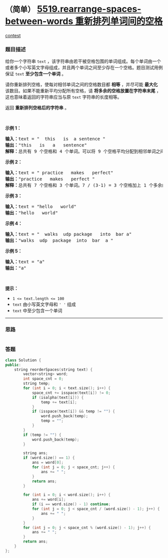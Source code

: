 # `（简单）` [5519.rearrange-spaces-between-words 重新排列单词间的空格](https://leetcode-cn.com/problems/rearrange-spaces-between-words/)

[contest](https://leetcode-cn.com/contest/weekly-contest-207/problems/rearrange-spaces-between-words/)

### 题目描述
<p>给你一个字符串 <code>text</code> ，该字符串由若干被空格包围的单词组成。每个单词由一个或者多个小写英文字母组成，并且两个单词之间至少存在一个空格。题目测试用例保证 <code>text</code> <strong>至少包含一个单词</strong> 。</p>

<p>请你重新排列空格，使每对相邻单词之间的空格数目都 <strong>相等</strong> ，并尽可能 <strong>最大化</strong> 该数目。如果不能重新平均分配所有空格，请 <strong>将多余的空格放置在字符串末尾</strong> ，这也意味着返回的字符串应当与原 <code>text</code> 字符串的长度相等。</p>

<p>返回 <strong>重新排列空格后的字符串</strong> 。</p>

<p>&nbsp;</p>

<p><strong>示例 1：</strong></p>

<pre><strong>输入：</strong>text = "  this   is  a sentence "
<strong>输出：</strong>"this   is   a   sentence"
<strong>解释：</strong>总共有 9 个空格和 4 个单词。可以将 9 个空格平均分配到相邻单词之间，相邻单词间空格数为：9 / (4-1) = 3 个。
</pre>

<p><strong>示例 2：</strong></p>

<pre><strong>输入：</strong>text = " practice   makes   perfect"
<strong>输出：</strong>"practice   makes   perfect "
<strong>解释：</strong>总共有 7 个空格和 3 个单词。7 / (3-1) = 3 个空格加上 1 个多余的空格。多余的空格需要放在字符串的末尾。
</pre>

<p><strong>示例 3：</strong></p>

<pre><strong>输入：</strong>text = "hello   world"
<strong>输出：</strong>"hello   world"
</pre>

<p><strong>示例 4：</strong></p>

<pre><strong>输入：</strong>text = "  walks  udp package   into  bar a"
<strong>输出：</strong>"walks  udp  package  into  bar  a "
</pre>

<p><strong>示例 5：</strong></p>

<pre><strong>输入：</strong>text = "a"
<strong>输出：</strong>"a"
</pre>

<p>&nbsp;</p>

<p><strong>提示：</strong></p>

<ul>
	<li><code>1 <= text.length <= 100</code></li>
	<li><code>text</code> 由小写英文字母和 <code>' '</code> 组成</li>
	<li><code>text</code> 中至少包含一个单词</li>
</ul>


---
### 思路
```
```



### 答题
``` C++
class Solution {
public:
    string reorderSpaces(string text) {
        vector<string> word;
        int space_cnt = 0;
        string temp;
        for (int i = 0; i < text.size(); i++) {
            space_cnt += isspace(text[i]) != 0;
            if (isalpha(text[i])) {
                temp += text[i];
            }
            if (isspace(text[i]) && temp != "") {
                word.push_back(temp);
                temp = "";
            }
        }
        if (temp != "") {
            word.push_back(temp);
        }

        string ans;
        if (word.size() == 1) {
            ans = word[0];
            for (int j = 0; j < space_cnt; j++) {
                ans += " ";
            }
            return ans;
        }

        for (int i = 0; i < word.size(); i++) {
            ans += word[i];
            if (i == word.size() - 1) continue;
            for (int j = 0; j < space_cnt / (word.size() - 1); j++) {
                ans += " ";
            }
        }
        for (int j = 0; j < space_cnt % (word.size() - 1); j++) {
            ans += " ";
        }
        return ans;
    }
};
```




